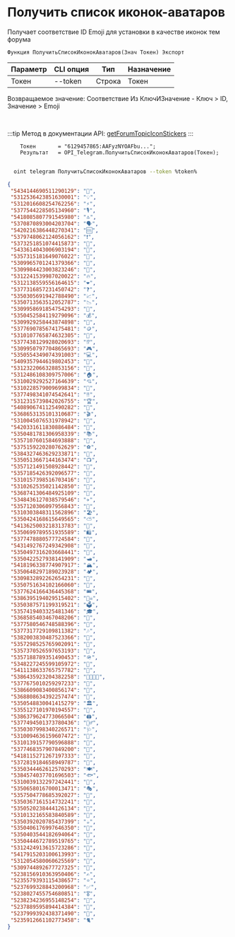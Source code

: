 ﻿---
sidebar_position: 1
---

# Получить список иконок-аватаров
 Получает соответствие ID Emoji для установки в качестве иконок тем форума



`Функция ПолучитьСписокИконокАватаров(Знач Токен) Экспорт`

  | Параметр | CLI опция | Тип | Назначение |
  |-|-|-|-|
  | Токен | --token | Строка | Токен |

  
  Возвращаемое значение:   Соответствие Из КлючИЗначение - Ключ > ID, Значение > Emoji

<br/>

:::tip
Метод в документации API: [getForumTopicIconStickers](https://core.telegram.org/bots/api#getforumtopiciconstickers)
:::
<br/>


```bsl title="Пример кода"
    Токен       = "6129457865:AAFyzNYOAFbu...";
    Результат   = OPI_Telegram.ПолучитьСписокИконокАватаров(Токен);
```



```sh title="Пример команды CLI"
    
  oint telegram ПолучитьСписокИконокАватаров --token %token%

```

```json title="Результат"
{
 "5434144690511290129": "📰",
 "5312536423851630001": "💡",
 "5312016608254762256": "⚡️",
 "5377544228505134960": "🎙",
 "5418085807791545980": "🔝",
 "5370870893004203704": "🗣",
 "5420216386448270341": "🆒",
 "5379748062124056162": "❗️",
 "5373251851074415873": "📝",
 "5433614043006903194": "📆",
 "5357315181649076022": "📁",
 "5309965701241379366": "🔎",
 "5309984423003823246": "📣",
 "5312241539987020022": "🔥",
 "5312138559556164615": "❤️",
 "5377316857231450742": "❓",
 "5350305691942788490": "📈",
 "5350713563512052787": "📉",
 "5309958691854754293": "💎",
 "5350452584119279096": "💰",
 "5309929258443874898": "💸",
 "5377690785674175481": "🪙",
 "5310107765874632305": "💱",
 "5377438129928020693": "⁉️",
 "5309950797704865693": "🎮",
 "5350554349074391003": "💻",
 "5409357944619802453": "📱",
 "5312322066328853156": "🚗",
 "5312486108309757006": "🏠",
 "5310029292527164639": "💘",
 "5310228579009699834": "🎉",
 "5377498341074542641": "‼️",
 "5312315739842026755": "🏆",
 "5408906741125490282": "🏁",
 "5368653135101310687": "🎬",
 "5310045076531978942": "🎵",
 "5420331611830886484": "🔞",
 "5350481781306958339": "📚",
 "5357107601584693888": "👑",
 "5375159220280762629": "⚽️",
 "5384327463629233871": "🏀",
 "5350513667144163474": "📺",
 "5357121491508928442": "👀",
 "5357185426392096577": "🫦",
 "5310157398516703416": "🍓",
 "5310262535021142850": "💄",
 "5368741306484925109": "👠",
 "5348436127038579546": "✈️",
 "5357120306097956843": "🧳",
 "5310303848311562896": "🏖",
 "5350424168615649565": "⛅️",
 "5413625003218313783": "🦄",
 "5350699789551935589": "🛍",
 "5377478880577724584": "👜",
 "5431492767249342908": "🛒",
 "5350497316203668441": "🚂",
 "5350422527938141909": "🛥",
 "5418196338774907917": "🏔",
 "5350648297189023928": "🏕",
 "5309832892262654231": "🤖",
 "5350751634102166060": "🪩",
 "5377624166436445368": "🎟",
 "5386395194029515402": "🏴‍☠️",
 "5350387571199319521": "🗳",
 "5357419403325481346": "🎓",
 "5368585403467048206": "🔭",
 "5377580546748588396": "🔬",
 "5377317729109811382": "🎶",
 "5382003830487523366": "🎤",
 "5357298525765902091": "🕺",
 "5357370526597653193": "💃",
 "5357188789351490453": "🪖",
 "5348227245599105972": "💼",
 "5411138633765757782": "🧪",
 "5386435923204382258": "👨‍👩‍👧‍👦",
 "5377675010259297233": "👶",
 "5386609083400856174": "🤰",
 "5368808634392257474": "💅",
 "5350548830041415279": "🏛",
 "5355127101970194557": "🧮",
 "5386379624773066504": "🖨",
 "5377494501373780436": "👮‍♂️",
 "5350307998340226571": "🩺",
 "5310094636159607472": "💊",
 "5310139157790596888": "💉",
 "5377468357907849200": "🧼",
 "5418115271267197333": "🪪",
 "5372819184658949787": "🛃",
 "5350344462612570293": "🍽",
 "5384574037701696503": "🐟",
 "5310039132297242441": "🎨",
 "5350658016700013471": "🎭",
 "5357504778685392027": "🎩",
 "5350367161514732241": "🔮",
 "5350520238444126134": "🍹",
 "5310132165583840589": "🎂",
 "5350392020785437399": "☕️",
 "5350406176997646350": "🍣",
 "5350403544182694064": "🍔",
 "5350444672789519765": "🍕",
 "5312424913615723286": "🦠",
 "5417915203100613993": "💬",
 "5312054580060625569": "🎄",
 "5309744892677727325": "🎃",
 "5238156910363950406": "✍️",
 "5235579393115438657": "⭐️",
 "5237699328843200968": "✅",
 "5238027455754680851": "🎖",
 "5238234236955148254": "🤡",
 "5237889595894414384": "🧠",
 "5237999392438371490": "🦮",
 "5235912661102773458": "🐈"
}
```
